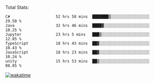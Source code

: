 Total Stats:
<!--START_SECTION:waka-->

```text
C#                    52 hrs 58 mins  ███████▒░░░░░░░░░░░░░░░░░   29.50 %
Java                  32 hrs 46 mins  ████▓░░░░░░░░░░░░░░░░░░░░   18.25 %
Jupyter               23 hrs 5 mins   ███▒░░░░░░░░░░░░░░░░░░░░░   12.85 %
TypeScript            18 hrs 43 mins  ██▓░░░░░░░░░░░░░░░░░░░░░░   10.43 %
JavaScript            18 hrs 23 mins  ██▓░░░░░░░░░░░░░░░░░░░░░░   10.24 %
unity                 15 hrs 53 mins  ██▒░░░░░░░░░░░░░░░░░░░░░░   08.85 %
```

<!--END_SECTION:waka-->

[![wakatime](https://wakatime.com/badge/user/d6a1e036-2153-43d6-9604-0dce67457b7f.svg)](https://wakatime.com/@d6a1e036-2153-43d6-9604-0dce67457b7f)
